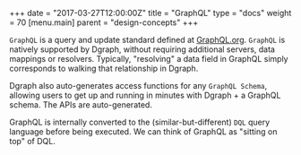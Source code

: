 
+++
date = "2017-03-27T12:00:00Z"
title = "GraphQL"
type = "docs"
weight = 70
[menu.main]
    parent = "design-concepts"
+++

 `GraphQL` is a query and update standard defined at [GraphQL.org](https://graphql.org/). `GraphQL` is natively supported by Dgraph, without requiring additional servers, data mappings or resolvers. Typically, "resolving" a data field in GraphQL simply corresponds to walking that relationship in Dgraph.

 Dgraph also auto-generates access functions for any `GraphQL Schema`, allowing users to get up and running in minutes with Dgraph + a GraphQL schema. The APIs are auto-generated.

GraphQL is internally converted to the (similar-but-different) `DQL` query language before being executed. We can think of GraphQL as "sitting on top" of DQL.
